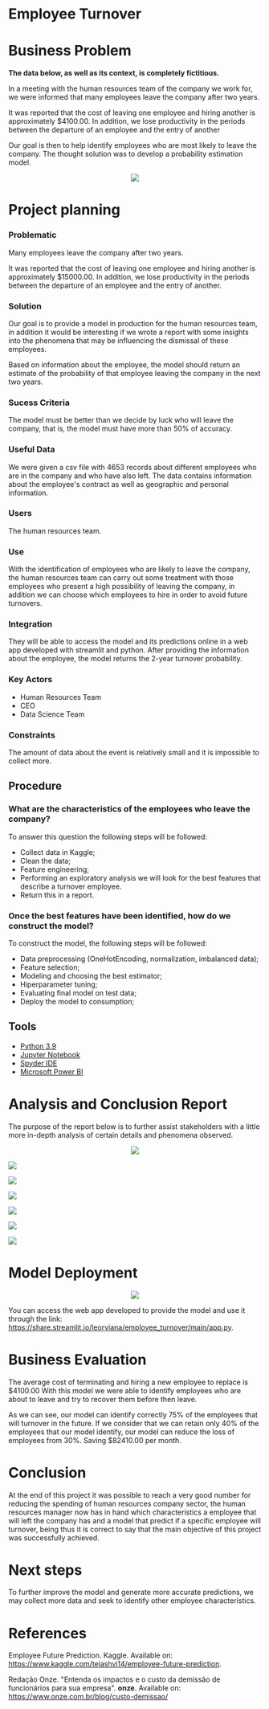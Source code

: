 # Employee Turnover

# Business Problem

<b>The data below, as well as its context, is completely fictitious.</b>

In a meeting with the human resources team of the company we work for, we were informed that many employees leave the company after two years. 

It was reported that the cost of leaving one employee and hiring another is approximately $4100.00. In addition, we lose productivity in the periods between the departure of an employee and the entry of another

Our goal is then to help identify employees who are most likely to leave the company. The thought solution was to develop a probability estimation model.

<p align="center">
  <img src="https://www.cleanlink.com/resources/editorial/2021/employees-26883.png">
</p>

# Project planning

### Problematic
Many employees leave the company after two years. 

It was reported that the cost of leaving one employee and hiring another is approximately $15000.00. In addition, we lose productivity in the periods between the departure of an employee and the entry of another.

### Solution
Our goal is to provide a model in production for the human resources team, in addition it would be interesting if we wrote a report with some insights into the phenomena that may be influencing the dismissal of these employees.

Based on information about the employee, the model should return an estimate of the probability of that employee leaving the company in the next two years.

### Sucess Criteria
The model must be better than we decide by luck who will leave the company, that is, the model must have more than 50% of accuracy.

### Useful Data
We were given a csv file with 4653 records about different employees who are in the company and who have also left. The data contains information about the employee's contract as well as geographic and personal information.

### Users
The human resources team.

### Use
With the identification of employees who are likely to leave the company, the human resources team can carry out some treatment with those employees who present a high possibility of leaving the company, in addition we can choose which employees to hire in order to avoid future turnovers.

### Integration
They will be able to access the model and its predictions online in a web app developed with streamlit and python.
After providing the information about the employee, the model returns the 2-year turnover probability.

### Key Actors
- Human Resources Team
- CEO
- Data Science Team

### Constraints
The amount of data about the event is relatively small and it is impossible to collect more.

## Procedure
 
### What are the characteristics of the employees who leave the company?
 
 To answer this question the following steps will be followed:

- Collect data in Kaggle;
- Clean the data;
- Feature engineering;
- Performing an exploratory analysis we will look for the best features that describe a turnover employee.
- Return this in a report.

### Once the best features have been identified, how do we construct the model?
 
 To construct the model, the following steps will be followed:

- Data preprocessing (OneHotEncoding, normalization, imbalanced data);
- Feature selection;
- Modeling and choosing the best estimator;
- Hiperparameter tuning;
- Evaluating final model on test data;
- Deploy the model to consumption;

## Tools 
 <p>
  <ul>
    <li><a href="https://www.python.org/">Python 3.9</a></li>
    <li><a href="https://jupyter.org/">Jupyter Notebook</a></li>
    <li><a href="https://www.spyder-ide.org/">Spyder IDE</a></li>
    <li><a href="https://powerbi.microsoft.com/pt-br/">Microsoft Power BI</a></li>
  </ul>
 </p>
 
# Analysis and Conclusion Report
The purpose of the report below is to further assist stakeholders with a little more in-depth analysis of certain details and phenomena observed.

<p align="center">
  <img src="https://github.com/leorviana/employee_turnover/blob/main/images/0.png">
</p>


<p align="left">
  <img src="https://github.com/leorviana/employee_turnover/blob/main/images/rh_report_page-0001.jpg">
</p>


<p align="left">
  <img src="https://github.com/leorviana/employee_turnover/blob/main/images/rh_report_page-0002.jpg">
</p>


<p align="left">
  <img src="https://github.com/leorviana/employee_turnover/blob/main/images/rh_report_page-0003.jpg">
</p>


<p align="left">
  <img src="https://github.com/leorviana/employee_turnover/blob/main/images/rh_report_page-0004.jpg">
</p>


<p align="left">
  <img src="https://github.com/leorviana/employee_turnover/blob/main/images/rh_report_page-0005.jpg">
</p>


<p align="left">
  <img src="https://github.com/leorviana/employee_turnover/blob/main/images/rh_report_page-0006.jpg">
</p>


# Model Deployment

<p align="center">
  <img src="https://github.com/leorviana/employee_turnover/blob/main/images/deploy_image.png">
</p>

You can access the web app developed to provide the model and use it through the link: 
<https://share.streamlit.io/leorviana/employee_turnover/main/app.py>.

# Business Evaluation
The average cost of terminating and hiring a new employee to replace is $4100.00
With this model we were able to identify employees who are about to leave and try to recover them before then leave.

As we can see, our model can identify correctly 75% of the employees that will turnover in the future. If we consider that we can retain only 40% of the employees that our model identify, our model can reduce the  loss of employees from 30%. Saving $82410.00 per month.

# Conclusion
At the end of this project it was possible to reach a very good number for reducing the spending of human resources company sector, the human resources manager now has in hand which characteristics a employee that will left the company has and a model that predict if a specific employee will turnover, being thus it is correct to say that the main objective of this project was successfully achieved.

# Next steps
To further improve the model and generate more accurate predictions, we may collect more data and seek to identify other employee characteristics.

# References

Employee Future Prediction. Kaggle. Available on: <https://www.kaggle.com/tejashvi14/employee-future-prediction>.

Redação Onze. "Entenda os impactos e o custo da demissão de funcionários para sua empresa". **onze**. Available on: <https://www.onze.com.br/blog/custo-demissao/>
